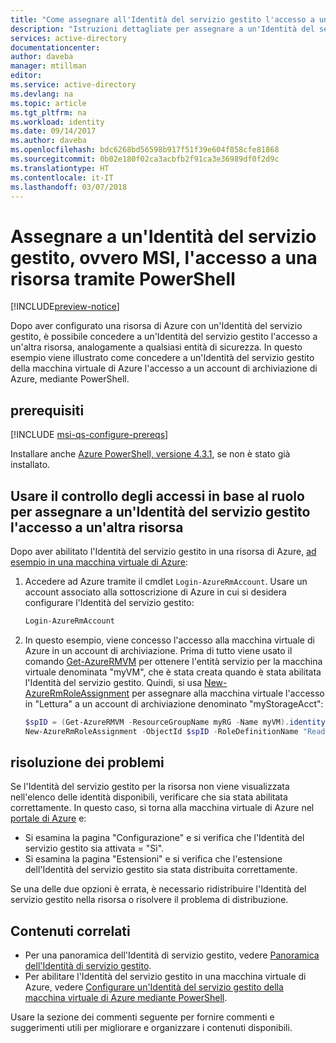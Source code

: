 ```yaml
---
title: "Come assegnare all'Identità del servizio gestito l'accesso a una risorsa di Azure tramite PowerShell"
description: "Istruzioni dettagliate per assegnare a un'Identità del servizio gestito in una risorsa l'accesso a un'altra risorsa, tramite PowerShell."
services: active-directory
documentationcenter: 
author: daveba
manager: mtillman
editor: 
ms.service: active-directory
ms.devlang: na
ms.topic: article
ms.tgt_pltfrm: na
ms.workload: identity
ms.date: 09/14/2017
ms.author: daveba
ms.openlocfilehash: bdc6268bd56598b917f51f39e604f858cfe81868
ms.sourcegitcommit: 0b02e180f02ca3acbfb2f91ca3e36989df0f2d9c
ms.translationtype: HT
ms.contentlocale: it-IT
ms.lasthandoff: 03/07/2018
---
```

# <a name="assign-a-managed-service-identity-msi-access-to-a-resource-using-powershell"></a>Assegnare a un'Identità del servizio gestito, ovvero MSI, l'accesso a una risorsa tramite PowerShell

[!INCLUDE[preview-notice](../../includes/active-directory-msi-preview-notice.md)]

Dopo aver configurato una risorsa di Azure con un'Identità del servizio gestito, è possibile concedere a un'Identità del servizio gestito l'accesso a un'altra risorsa, analogamente a qualsiasi entità di sicurezza. In questo esempio viene illustrato come concedere a un'Identità del servizio gestito della macchina virtuale di Azure l'accesso a un account di archiviazione di Azure, mediante PowerShell.

## <a name="prerequisites"></a>prerequisiti

[!INCLUDE [msi-qs-configure-prereqs](../../includes/active-directory-msi-qs-configure-prereqs.md)]

Installare anche [Azure PowerShell, versione 4.3.1](https://www.powershellgallery.com/packages/AzureRM/4.3.1), se non è stato già installato.

## <a name="use-rbac-to-assign-the-msi-access-to-another-resource"></a>Usare il controllo degli accessi in base al ruolo per assegnare a un'Identità del servizio gestito l'accesso a un'altra risorsa

Dopo aver abilitato l'Identità del servizio gestito in una risorsa di Azure, [ad esempio in una macchina virtuale di Azure](msi-qs-configure-powershell-windows-vm.md):

1. Accedere ad Azure tramite il cmdlet `Login-AzureRmAccount`. Usare un account associato alla sottoscrizione di Azure in cui si desidera configurare l'Identità del servizio gestito:

   ```powershell
   Login-AzureRmAccount
   ```
2. In questo esempio, viene concesso l'accesso alla macchina virtuale di Azure in un account di archiviazione. Prima di tutto viene usato il comando [Get-AzureRMVM](/powershell/module/azurerm.compute/get-azurermvm) per ottenere l'entità servizio per la macchina virtuale denominata "myVM", che è stata creata quando è stata abilitata l'Identità del servizio gestito. Quindi, si usa [New-AzureRmRoleAssignment](/powershell/module/AzureRM.Resources/New-AzureRmRoleAssignment) per assegnare alla macchina virtuale l'accesso in "Lettura" a un account di archiviazione denominato "myStorageAcct":

    ```powershell
    $spID = (Get-AzureRMVM -ResourceGroupName myRG -Name myVM).identity.principalid
    New-AzureRmRoleAssignment -ObjectId $spID -RoleDefinitionName "Reader" -Scope "/subscriptions/<mySubscriptionID>/resourceGroups/<myResourceGroup>/providers/Microsoft.Storage/storageAccounts/<myStorageAcct>"
    ```

## <a name="troubleshooting"></a>risoluzione dei problemi

Se l'Identità del servizio gestito per la risorsa non viene visualizzata nell'elenco delle identità disponibili, verificare che sia stata abilitata correttamente. In questo caso, si torna alla macchina virtuale di Azure nel [portale di Azure](https://portal.azure.com) e:

- Si esamina la pagina "Configurazione" e si verifica che l'Identità del servizio gestito sia attivata = "Sì".
- Si esamina la pagina "Estensioni" e si verifica che l'estensione dell'Identità del servizio gestito sia stata distribuita correttamente.

Se una delle due opzioni è errata, è necessario ridistribuire l'Identità del servizio gestito nella risorsa o risolvere il problema di distribuzione.

## <a name="related-content"></a>Contenuti correlati

- Per una panoramica dell'Identità di servizio gestito, vedere [Panoramica dell'Identità di servizio gestito](msi-overview.md).
- Per abilitare l'Identità del servizio gestito in una macchina virtuale di Azure, vedere [Configurare un'Identità del servizio gestito della macchina virtuale di Azure mediante PowerShell](msi-qs-configure-powershell-windows-vm.md).

Usare la sezione dei commenti seguente per fornire commenti e suggerimenti utili per migliorare e organizzare i contenuti disponibili.

